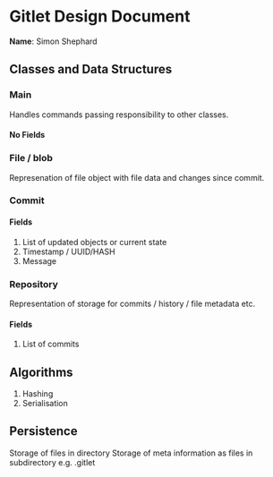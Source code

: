 # Gitlet Design Document

**Name**: Simon Shephard


## Classes and Data Structures


### Main

Handles commands passing responsibility to other classes.

#### No Fields


### File / blob

Represenation of file object with file data and changes since commit.


### Commit

#### Fields

1. List of updated objects or current state
2. Timestamp / UUID/HASH
3. Message


### Repository

Representation of storage for commits / history / file metadata etc.

#### Fields

1. List of commits



## Algorithms

1. Hashing
2. Serialisation


## Persistence

Storage of files in directory
Storage of meta information as files in subdirectory e.g. .gitlet




